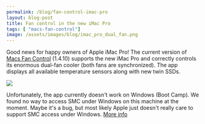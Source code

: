 ```yaml
---
permalink: /blog/fan-control-imac-pro
layout: blog-post
title: Fan control in the new iMac Pro
tags: [ "macs-fan-control"]
image: /assets/images/blog/imac_pro_dual_fan.png
---
```


Good news for happy owners of Apple iMac Pro! Thе current version of [Macs Fan Control](/macs-fan-control/download) (1.4.10) supports the new iMac Pro and correctly controls its enormous dual-fan cooler (both fans are synchronized). The app displays all available temperature sensors along with new twin SSDs.

<!--more-->

<p class="text-center">
	<img src="/assets/images/blog/imac_pro_mfc.png" class="product-screenshot" data-rjs="2">
</p>

Unfortunately, the app currently doesn't work on Windows (Boot Camp). We found no way to access SMC under Windows on this machine at the moment. Maybe it's a bug, but most likely Apple just doesn't really care to support SMC access under Windows. [More info](https://github.com/crystalidea/macs-fan-control/issues/32)

